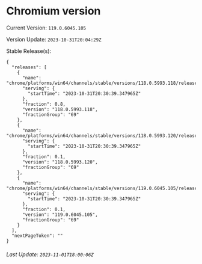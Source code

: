 # Chromium version

Current Version: `119.0.6045.105`

Version Update: `2023-10-31T20:04:29Z`

Stable Release(s):
```
{
  "releases": [
    {
      "name": "chrome/platforms/win64/channels/stable/versions/118.0.5993.118/releases/1698784239",
      "serving": {
        "startTime": "2023-10-31T20:30:39.347965Z"
      },
      "fraction": 0.8,
      "version": "118.0.5993.118",
      "fractionGroup": "69"
    },
    {
      "name": "chrome/platforms/win64/channels/stable/versions/118.0.5993.120/releases/1698784239",
      "serving": {
        "startTime": "2023-10-31T20:30:39.347965Z"
      },
      "fraction": 0.1,
      "version": "118.0.5993.120",
      "fractionGroup": "69"
    },
    {
      "name": "chrome/platforms/win64/channels/stable/versions/119.0.6045.105/releases/1698784239",
      "serving": {
        "startTime": "2023-10-31T20:30:39.347965Z"
      },
      "fraction": 0.1,
      "version": "119.0.6045.105",
      "fractionGroup": "69"
    }
  ],
  "nextPageToken": ""
}
```

###### Last Update: `2023-11-01T18:00:06Z`
        